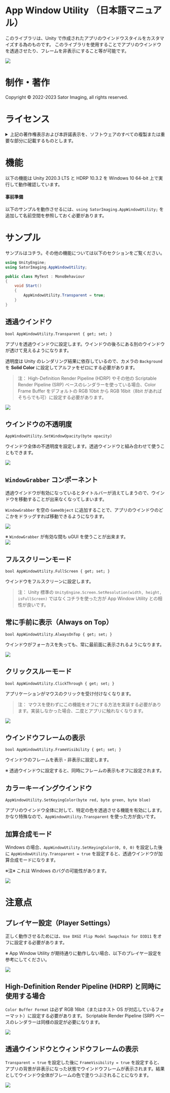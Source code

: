 App Window Utility （日本語マニュアル）
======================================

このライブラリは、Unity で作成されたアプリのウインドウスタイルをカスタマイズする為のものです。
このライブラリを使用することでアプリのウインドウを透過させたり、フレームを非表示にすること等が可能です。

![](https://github.com/sator-imaging/sator-imaging.github.io/blob/master/AppWindowUtility/images/Opacity.gif?raw=true)



# 制作・著作

Copyright &copy; 2022-2023 Sator Imaging, all rights reserved.



# ライセンス

<p>
<details>
<summary>上記の著作権表示および本許諾表示を、ソフトウェアのすべての複製または重要な部分に記載するものとします。</summary>

```text
MIT License

Copyright (c) 2022-2023 Sator Imaging

Permission is hereby granted, free of charge, to any person obtaining a copy
of this software and associated documentation files (the "Software"), to deal
in the Software without restriction, including without limitation the rights
to use, copy, modify, merge, publish, distribute, sublicense, and/or sell
copies of the Software, and to permit persons to whom the Software is
furnished to do so, subject to the following conditions:

The above copyright notice and this permission notice shall be included in all
copies or substantial portions of the Software.

THE SOFTWARE IS PROVIDED "AS IS", WITHOUT WARRANTY OF ANY KIND, EXPRESS OR
IMPLIED, INCLUDING BUT NOT LIMITED TO THE WARRANTIES OF MERCHANTABILITY,
FITNESS FOR A PARTICULAR PURPOSE AND NONINFRINGEMENT. IN NO EVENT SHALL THE
AUTHORS OR COPYRIGHT HOLDERS BE LIABLE FOR ANY CLAIM, DAMAGES OR OTHER
LIABILITY, WHETHER IN AN ACTION OF CONTRACT, TORT OR OTHERWISE, ARISING FROM,
OUT OF OR IN CONNECTION WITH THE SOFTWARE OR THE USE OR OTHER DEALINGS IN THE
SOFTWARE.
```

</details>
</p>




# 機能

以下の機能は Unity 2020.3 LTS と HDRP 10.3.2 を Windows 10 64-bit 上で実行して動作確認しています。


#### 事前準備

以下のサンプルを動作させるには、`using SatorImaging.AppWindowUtility;` を追加して名前空間を参照しておく必要があります。




# サンプル

サンプルはコチラ。その他の機能については以下のセクションをご覧ください。

```csharp
using UnityEngine;
using SatorImaging.AppWindowUtility;

public class MyTest : MonoBehaviour
{
    void Start()
    {
        AppWindowUtility.Transparent = true;
    }
}
```



## 透過ウインドウ

`bool AppWindowUtility.Transparent { get; set; }`

アプリを透過ウインドウに設定します。ウインドウの後ろにある別のウインドウが透けて見えるようになります。

透明度は Unity のレンダリング結果に依存しているので、カメラの `Background` を **Solid Color** に設定してアルファをゼロにする必要があります。

> 注： High-Definition Render Pipeline (HDRP) やその他の Scriptable Render Pipeline (SRP) ベースのレンダラーを使っている場合、Color Frame Buffer をデフォルトの RGB 10bit から RGB 16bit（8bit があればそちらでも可）に設定する必要があります。

<img src="https://dl.dropbox.com/s/sntvylmfgrrfw9w/Transparent.gif?dl=1" />



## ウインドウの不透明度

`AppWindowUtility.SetWindowOpacity(byte opacity)`

ウインドウ全体の不透明度を設定します。透過ウインドウと組み合わせて使うこともできます。

<img src="https://dl.dropbox.com/s/clu72kycyq2isvn/Opacity.gif?dl=1" />



## `WindowGrabber` コンポーネント

透過ウインドウが有効になっているとタイトルバーが消えてしまうので、ウインドウを移動することが出来なくなってしまいます。

`WindowGrabber` を空の `GameObject` に追加することで、アプリのウインドウのどこかをドラッグすれば移動できるようになります。

<img src="https://dl.dropbox.com/s/oxcnjfdkdshogf0/MoveWindow_WindowGrabber.png?dl=1" />



※ `WindowGrabber` が有効な間も uGUI を使うことが出来ます。  
<img src="https://dl.dropbox.com/s/etmsd3zb0muhltd/MoveWindow.gif?dl=1" />



## フルスクリーンモード

`bool AppWindowUtility.FullScreen { get; set; }`

ウインドウをフルスクリーンに設定します。

> 注： Unity 標準の `UnityEngine.Screen.SetResolution(width, height, isFullScreen)` ではなくコチラを使った方が App Window Utility との相性が良いです。




## 常に手前に表示（Always on Top）

`bool AppWindowUtility.AlwaysOnTop { get; set; }`

ウインドウがフォーカスを失っても、常に最前面に表示されるようになります。

<img src="https://dl.dropbox.com/s/sip8uw1d91osdii/AlwaysOnTop.gif?dl=1" />



## クリックスルーモード

`bool AppWindowUtility.ClickThrough { get; set; }`

アプリケーションがマウスのクリックを受け付けなくなります。

> 注： マウスを使わずにこの機能をオフにする方法を実装する必要があります。実装しなかった場合、二度とアプリに触れなくなります。

<img src="https://dl.dropbox.com/s/o27h63u7g5tg9mm/ClickThru_B.gif?dl=1" />



## ウインドウフレームの表示

`bool AppWindowUtility.FrameVisibility { get; set; }`

ウインドウのフレームを表示・非表示に設定します。

※ 透過ウインドウに設定すると、同時にフレームの表示もオフに設定されます。



## カラーキーイングウインドウ

`AppWindowUtility.SetKeyingColor(byte red, byte green, byte blue)`

アプリのウインドウ全体に対して、特定の色を透過させる機能を有効にします。
かなり特殊なので、`AppWindowUtility.Transparent` を使った方が良いです。



## 加算合成モード

Windows の場合、`AppWindowUtility.SetKeyingColor(0, 0, 0)` を設定した後に `AppWindowUtility.Transparent = true` を設定すると、透過ウインドウが加算合成モードになります。

※注※ これは Windows のバグの可能性があります。

<img src="https://dl.dropbox.com/s/nt5mmncsz6cfvh6/AdditiveComposition.gif?dl=1" />



# 注意点


## プレイヤー設定（Player Settings）

正しく動作させるためには、`Use DXGI Flip Model Swapchain for D3D11` をオフに設定する必要があります。

※ App Window Utility が期待通りに動作しない場合、以下のプレイヤー設定を参考にしてください。

<img src="https://dl.dropbox.com/s/72ii6o5dj7yxqtt/Notes_PlayerSettings.png?dl=1" />



## High-Definition Render Pipeline (HDRP) と同時に使用する場合

`Color Buffer Format` は必ず RGB 16bit（またはホスト OS が対応しているフォーマット）に設定する必要があります。
Scriptable Render Pipeline (SRP) ベースのレンダラーは同様の設定が必要になります。

<img src="https://dl.dropbox.com/s/d1qieutmog4npbw/Notes_HDRP.png?dl=1" />



## 透過ウインドウとウィンドウフレームの表示

`Transparent = true` を設定した後に `FrameVisibility = true` を設定すると、アプリの背景が非表示になった状態でウインドウフレームが表示されます。結果としてウインドウ全体がフレームの色で塗りつぶされることになります。

<img src="https://dl.dropbox.com/s/sr55jdguin250ic/Notes_TransparentThenShowFrame.gif?dl=1" />
